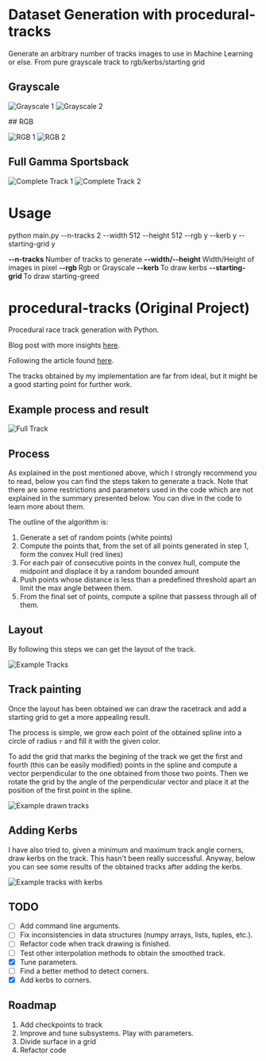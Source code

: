 # Dataset Generation with procedural-tracks

Generate an arbitrary number of tracks images to use in Machine Learning or else.
From pure grayscale track to rgb/kerbs/starting grid

## Grayscale

![Grayscale 1](/gen_tracks/track_1_gray.jpg)
![Grayscale 2](/gen_tracks/track_2_gray.jpg)

## RGB 

![RGB 1](/gen_tracks/track_1_rgb.jpg)
![RGB 2](/gen_tracks/track_2_rgb.jpg)

## Full Gamma Sportsback

![Complete Track 1](/gen_tracks/track_1_kerb_startgrid.jpg)
![Complete Track 2](/gen_tracks/track_2_kerb_startgrid.jpg)

# Usage
python main.py --n-tracks 2 --width 512 --height 512 --rgb y --kerb y --starting-grid y

<b>--n-tracks </b> Number of tracks to generate
<b>--width/--height </b> Width/Height of images in pixel
<b>--rgb </b> Rgb or Grayscale
<b>--kerb </b> To draw kerbs
<b>--starting-grid </b> To draw starting-greed


# procedural-tracks (Original Project)
Procedural race track generation with Python.

Blog post with more insights [here](https://bitesofcode.wordpress.com/2020/04/09/procedural-racetrack-generation/).

Following the article found [here](https://www.gamasutra.com/blogs/GustavoMaciel/20131229/207833/Generating_Procedural_Racetracks.php).

The tracks obtained by my implementation are far from ideal, but it might be a good starting point for further work.

## Example process and result

![Full Track](/img/f_track.png)


## Process

As explained in the post mentioned above, which I strongly recommend you to read, below you can find the steps taken to generate a track. Note that there are some restrictions and parameters used in the code which are not explained in the summary presented below. You can dive in the code to learn more about them.

The outline of the algorithm is:
1. Generate a set of random points (white points)
2. Compute the points that, from the set of all points generated in step 1, form the convex Hull (red lines)
3. For each pair of consecutive points in the convex hull, compute the midpoint and displace it by a random bounded amount
4. Push points whose distance is less than a predefined threshold apart an limit the max angle between them.
5. From the final set of points, compute a spline that passess through all of them.

## Layout

By following this steps we can get the layout of the track.

![Example Tracks](/img/tracks.png)

## Track painting

Once the layout has been obtained we can draw the racetrack and add a starting grid to get a more appealing result.

The process is simple, we grow each point of the obtained spline into a circle of radius `r` and fill it with the given color.

To add the grid that marks the begining of the track we get the first and fourth (this can be easily modified) points in the spline and compute a vector perpendicular to the one obtained from those two points. Then we rotate the grid by the angle of the perpendicular vector and place it at the position of the first point in the spline.

![Example drawn tracks](/img/tracks_drawn.png)

## Adding Kerbs

I have also tried to, given a minimum and maximum track angle corners, draw kerbs on the track. This hasn't been really successful. Anyway, below you can see some results of the obtained tracks after adding the kerbs.

![Example tracks with kerbs](/img/tracks_kerb.png)

## TODO

- [ ] Add command line arguments.
- [ ] Fix inconsistencies in data structures (numpy arrays, lists, tuples, etc.).
- [ ] Refactor code when track drawing is finished.
- [ ] Test other interpolation methods to obtain the smoothed track.
- [x] Tune parameters.
- [ ] Find a better method to detect corners.
- [x] Add kerbs to corners.

## Roadmap

1. Add checkpoints to track
2. Improve and tune subsystems. Play with parameters. 
3. Divide surface in a grid
4. Refactor code